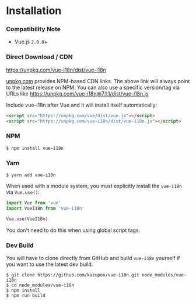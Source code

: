 # Installation

### Compatibility Note
- Vue.js `2.0.0`+

### Direct Download / CDN

https://unpkg.com/vue-i18n/dist/vue-i18n

[unpkg.com](https://unpkg.com) provides NPM-based CDN links. The above link will always point to the latest release on NPM. You can also use a specific version/tag via URLs like https://unpkg.com/vue-i18n@7.1.1/dist/vue-i18n.js

Include vue-i18n after Vue and it will install itself automatically:

```html
<script src="https://unpkg.com/vue/dist/vue.js"></script>
<script src="https://unpkg.com/vue-i18n/dist/vue-i18n.js"></script>
```

### NPM

    $ npm install vue-i18n

### Yarn

    $ yarn add vue-i18n

When used with a module system, you must explicitly install the `vue-i18n` via `Vue.use()`:

```javascript
import Vue from 'vue'
import VueI18n from 'vue-i18n'

Vue.use(VueI18n)
```

You don't need to do this when using global script tags.

### Dev Build

You will have to clone directly from GitHub and build `vue-i18n` yourself if
you want to use the latest dev build.

    $ git clone https://github.com/kazupon/vue-i18n.git node_modules/vue-i18n
    $ cd node_modules/vue-i18n
    $ npm install
    $ npm run build


